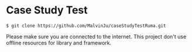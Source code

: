 # Case Study Test

```
$ git clone https://github.com/MalvinJu/caseStudyTestRuma.git

```
Please make sure you are connected to the internet.
This project don't use offline resources for library and framework.

